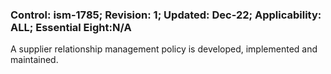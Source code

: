### Control: ism-1785; Revision: 1; Updated: Dec-22; Applicability: ALL; Essential Eight:N/A
<p>A supplier relationship management policy is developed, implemented and maintained.</p>